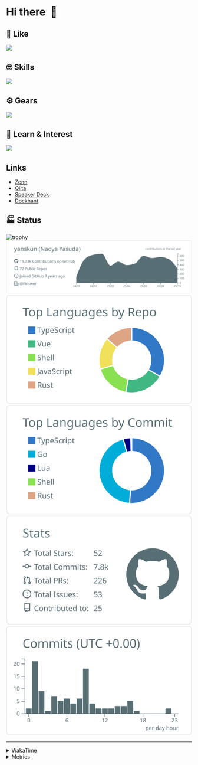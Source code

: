 # Hi there&nbsp; :wave:

## 💌 Like
<img src="https://go-skill-icons.vercel.app/api/icons?i=github" />

## 🤓 Skills
<img src="https://go-skill-icons.vercel.app/api/icons?i=js,ts,vue,nuxtjs,react,nextjs,go,lua,git" />

## ⚙️ Gears
<img src="https://go-skill-icons.vercel.app/api/icons?i=neovim,vscode,githubcopilot,alacritty,tmux" />

## 📖 Learn & Interest
<img src="https://go-skill-icons.vercel.app/api/icons?i=rust,deno,css,zig,playwright,githubactions,storybook,netlify,eslint" />

## Links
- [Zenn](https://zenn.dev/yanskun)
- [Qiita](https://qiita.com/yanskun)
- [Speaker Deck](https://speakerdeck.com/yanskun)
- [Dockhant](https://www.dockhunt.com/users/yanskun)

<!-- https://github.com/ryo-ma/github-profile-trophy -->

## 🏭 Status

<img src="https://github-profile-trophy.vercel.app/?username=yanskun&theme=onedark&row=1" alt="trophy">

<!-- https://github.com/vn7n24fzkq/github-profile-summary-cards -->
<picture>
  <source media="(prefers-color-scheme: dark)" srcset="https://raw.githubusercontent.com/yanskun/yanskun/master/profile-summary-card-output/nord_dark/0-profile-details.svg">
 <img src="https://raw.githubusercontent.com/yanskun/yanskun/master/profile-summary-card-output/default/0-profile-details.svg">
</picture>
<br>
<picture>
  <source media="(prefers-color-scheme: dark)" srcset="https://raw.githubusercontent.com/yanskun/yanskun/master/profile-summary-card-output/nord_dark/1-repos-per-language.svg">
 <img src="https://raw.githubusercontent.com/yanskun/yanskun/master/profile-summary-card-output/default/1-repos-per-language.svg">
</picture>
<picture>
  <source media="(prefers-color-scheme: dark)" srcset="https://raw.githubusercontent.com/yanskun/yanskun/master/profile-summary-card-output/nord_dark/2-most-commit-language.svg">
 <img src="https://raw.githubusercontent.com/yanskun/yanskun/master/profile-summary-card-output/default/2-most-commit-language.svg">
</picture>
<br>
<picture>
  <source media="(prefers-color-scheme: dark)" srcset="https://raw.githubusercontent.com/yanskun/yanskun/master/profile-summary-card-output/nord_dark/3-stats.svg">
 <img src="https://raw.githubusercontent.com/yanskun/yanskun/master/profile-summary-card-output/default/3-stats.svg">
</picture>
<picture>
  <source media="(prefers-color-scheme: dark)" srcset="https://raw.githubusercontent.com/yanskun/yanskun/master/profile-summary-card-output/nord_dark/4-productive-time.svg">
 <img src="https://raw.githubusercontent.com/yanskun/yanskun/master/profile-summary-card-output/default/4-productive-time.svg">
</picture>

---

<details>
  <summary>WakaTime</summary>
<!--START_SECTION:waka-->
![Code Time](http://img.shields.io/badge/Code%20Time-2%2C831%20hrs%2037%20mins-blue)

**🐱 My GitHub Data** 

> 📦 160.1 kB Used in GitHub's Storage 
 > 
> 🏆 4,988 Contributions in the Year 2025
 > 
> 💼 Opted to Hire
 > 
> 📜 134 Public Repositories 
 > 
> 🔑 6 Private Repositories 
 > 
**I'm an Early 🐤** 

```text
🌞 Morning                19186 commits       ████░░░░░░░░░░░░░░░░░░░░░   16.28 % 
🌆 Daytime                70985 commits       ███████████████░░░░░░░░░░   60.22 % 
🌃 Evening                24038 commits       █████░░░░░░░░░░░░░░░░░░░░   20.39 % 
🌙 Night                  3674 commits        █░░░░░░░░░░░░░░░░░░░░░░░░   03.12 % 
```
📅 **I'm Most Productive on Tuesday** 

```text
Monday                   18443 commits       ████░░░░░░░░░░░░░░░░░░░░░   15.65 % 
Tuesday                  25306 commits       █████░░░░░░░░░░░░░░░░░░░░   21.47 % 
Wednesday                24219 commits       █████░░░░░░░░░░░░░░░░░░░░   20.54 % 
Thursday                 22689 commits       █████░░░░░░░░░░░░░░░░░░░░   19.25 % 
Friday                   21843 commits       █████░░░░░░░░░░░░░░░░░░░░   18.53 % 
Saturday                 2129 commits        ░░░░░░░░░░░░░░░░░░░░░░░░░   01.81 % 
Sunday                   3254 commits        █░░░░░░░░░░░░░░░░░░░░░░░░   02.76 % 
```


📊 **This Week I Spent My Time On** 

```text
🕑︎ Time Zone: Asia/Tokyo

💬 Programming Languages: 
TypeScript               30 hrs 12 mins      ███████████████████████░░   91.75 % 
Other                    54 mins             █░░░░░░░░░░░░░░░░░░░░░░░░   02.76 % 
Markdown                 40 mins             █░░░░░░░░░░░░░░░░░░░░░░░░   02.06 % 
Go                       23 mins             ░░░░░░░░░░░░░░░░░░░░░░░░░   01.20 % 
Rust                     17 mins             ░░░░░░░░░░░░░░░░░░░░░░░░░   00.87 % 

🔥 Editors: 
Neovim                   32 hrs 14 mins      ████████████████████████░   97.94 % 
VS Code                  40 mins             █░░░░░░░░░░░░░░░░░░░░░░░░   02.06 % 

💻 Operating System: 
Mac                      32 hrs 55 mins      █████████████████████████   100.00 % 
```


 Last Updated on 27/10/2025 05:40:52 UTC
<!--END_SECTION:waka-->
</details>

<details>
  <summary>Metrics</summary>
  <img src="https://github.com/yanskun/yanskun/blob/main/github-metrics.svg" alt="Metrics">
</details>
